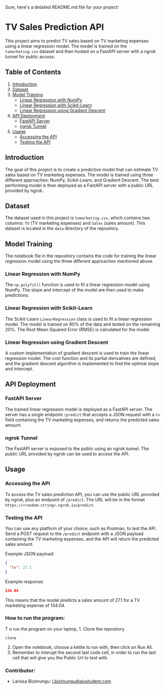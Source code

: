Sure, here's a detailed README.md file for your project:

# TV Sales Prediction API

This project aims to predict TV sales based on TV marketing expenses using a linear regression model. The model is trained on the `tvmarketing.csv` dataset and then hosted on a FastAPI server with a ngrok tunnel for public access.

## Table of Contents
1. [Introduction](#introduction)
2. [Dataset](#dataset)
3. [Model Training](#model-training)
   - [Linear Regression with NumPy](#linear-regression-with-numpy)
   - [Linear Regression with Scikit-Learn](#linear-regression-with-scikit-learn)
   - [Linear Regression using Gradient Descent](#linear-regression-using-gradient-descent)
4. [API Deployment](#api-deployment)
   - [FastAPI Server](#fastapi-server)
   - [ngrok Tunnel](#ngrok-tunnel)
5. [Usage](#usage)
   - [Accessing the API](#accessing-the-api)
   - [Testing the API](#testing-the-api)

## Introduction

The goal of this project is to create a predictive model that can estimate TV sales based on TV marketing expenses. The model is trained using three different approaches: NumPy, Scikit-Learn, and Gradient Descent. The best performing model is then deployed as a FastAPI server with a public URL provided by ngrok.

## Dataset

The dataset used in this project is `tvmarketing.csv`, which contains two columns: `TV` (TV marketing expenses) and `Sales` (sales amount). This dataset is located in the `data` directory of the repository.

## Model Training

The notebook file in the repository contains the code for training the linear regression model using the three different approaches mentioned above.

### Linear Regression with NumPy

The `np.polyfit()` function is used to fit a linear regression model using NumPy. The slope and intercept of the model are then used to make predictions.

### Linear Regression with Scikit-Learn

The Scikit-Learn `LinearRegression` class is used to fit a linear regression model. The model is trained on 80% of the data and tested on the remaining 20%. The Root Mean Squared Error (RMSE) is calculated for the model.

### Linear Regression using Gradient Descent

A custom implementation of gradient descent is used to train the linear regression model. The cost function and its partial derivatives are defined, and the gradient descent algorithm is implemented to find the optimal slope and intercept.

## API Deployment

### FastAPI Server

The trained linear regression model is deployed as a FastAPI server. The server has a single endpoint `/predict` that accepts a JSON request with a `tv` field containing the TV marketing expenses, and returns the predicted sales amount.

### ngrok Tunnel

The FastAPI server is exposed to the public using an ngrok tunnel. The public URL provided by ngrok can be used to access the API.

## Usage

### Accessing the API

To access the TV sales prediction API, you can use the public URL provided by ngrok, plus an endpoint of `/predict`. The URL will be in the format `https://<random-string>.ngrok.io/predict`.

### Testing the API

You can use any platform of your choice, such as Postman, to test the API. Send a POST request to the `/predict` endpoint with a JSON payload containing the TV marketing expenses, and the API will return the predicted sales amount.

Example JSON payload:

```json
{
  "tv": 27.1
}
```

Example response:

```json
134.04
```

This means that the model predicts a sales amount of 27.1 for a TV marketing expense of 134.04.


### How to run the program:
T o run the program on your laptop, 1. Clone the repository
```
clone 
```
2. Open the notebook, choose a kettle to run with, then click on Run All.
3. Remember to interupt the second last code cell, in order to run the last cell that will give you the Public Url to test with.

### Contributor:
- Larissa Bizimungu: l.bizimungu@alustudent.com
